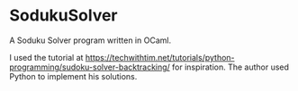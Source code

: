 # SodukuSolver
A Soduku Solver program written in OCaml.

I used the tutorial at https://techwithtim.net/tutorials/python-programming/sudoku-solver-backtracking/ for inspiration. The author used Python to implement his solutions.
